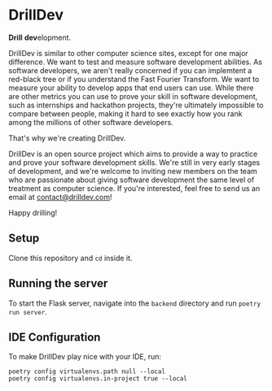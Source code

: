 # DrillDev

**Drill** **dev**elopment.

DrillDev is similar to other computer science sites, except for one major difference. We want to test and measure software development abilities. As software developers, we aren't really concerned if you can implemtent a red-black tree or if you understand the Fast Fourier Transform. We want to measure your ability to develop apps that end users can use. While there are other metrics you can use to prove your skill in software development, such as internships and hackathon projects, they're ultimately impossible to compare between people, making it hard to see exactly how you rank among the millions of other software developers.

That's why we're creating DrillDev.

DrillDev is an open source project which aims to provide a way to practice and prove your software development skills. We're still in very early stages of development, and we're welcome to inviting new members on the team who are passionate about giving software development the same level of treatment as computer science. If you're interested, feel free to send us an email at contact@drilldev.com!

Happy drilling!

## Setup

Clone this repository and `cd` inside it.

## Running the server

To start the Flask server, navigate into the `backend` directory and run `poetry run server`.

## IDE Configuration

To make DrillDev play nice with your IDE, run:

```shell script
poetry config virtualenvs.path null --local
poetry config virtualenvs.in-project true --local
```
